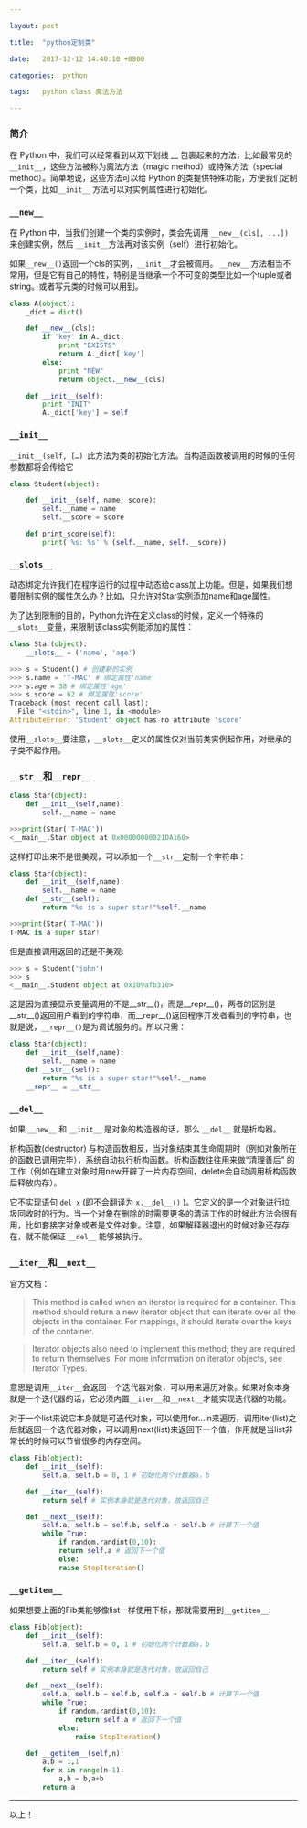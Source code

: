 ```yaml
---

layout: post

title:  "python定制类"

date:   2017-12-12 14:40:10 +0800

categories:  python

tags:   python class 魔法方法

---
```


### 简介

在 Python 中，我们可以经常看到以双下划线 __ 包裹起来的方法，比如最常见的 `__init__`，这些方法被称为魔法方法（magic method）或特殊方法（special method）。简单地说，这些方法可以给 Python 的类提供特殊功能，方便我们定制一个类，比如`__init__` 方法可以对实例属性进行初始化。

### `__new__`

在 Python 中，当我们创建一个类的实例时，类会先调用 `__new__(cls[, ...])` 来创建实例，然后 `__init__`方法再对该实例（self）进行初始化。

如果`__new__()`返回一个cls的实例，`__init__`才会被调用。 `__new__` 方法相当不常用，但是它有自己的特性，特别是当继承一个不可变的类型比如一个tuple或者string。或者写元类的时候可以用到。

~~~python
class A(object):
    _dict = dict()

    def __new__(cls):
        if 'key' in A._dict:
            print "EXISTS"
            return A._dict['key']
        else:
            print "NEW"
            return object.__new__(cls)

    def __init__(self):
        print "INIT"
        A._dict['key'] = self
~~~

### `__init__`

`__init__(self, […) `此方法为类的初始化方法。当构造函数被调用的时候的任何参数都将会传给它

~~~python
class Student(object):

    def __init__(self, name, score):
        self.__name = name
        self.__score = score

    def print_score(self):
        print('%s: %s' % (self.__name, self.__score))
~~~

### `__slots__`

动态绑定允许我们在程序运行的过程中动态给class加上功能。但是，如果我们想要限制实例的属性怎么办？比如，只允许对Star实例添加name和age属性。

为了达到限制的目的，Python允许在定义class的时候，定义一个特殊的`__slots__`变量，来限制该class实例能添加的属性：

~~~python
class Star(object):
    __slots__ = ('name', 'age')

>>> s = Student() # 创建新的实例
>>> s.name = 'T-MAC' # 绑定属性'name'
>>> s.age = 38 # 绑定属性'age'
>>> s.score = 62 # 绑定属性'score'
Traceback (most recent call last):
  File "<stdin>", line 1, in <module>
AttributeError: 'Student' object has no attribute 'score'
~~~

使用`__slots__`要注意，`__slots__`定义的属性仅对当前类实例起作用，对继承的子类不起作用。

### `__str__`和`__repr__`

~~~python
class Star(object):
	def __init__(self,name):
		self.__name = name

>>>print(Star('T-MAC'))
<__main__.Star object at 0x00000000021DA160>
~~~

这样打印出来不是很美观，可以添加一个`__str__`定制一个字符串：

~~~python
class Star(object):
	def __init__(self,name):
		self.__name = name
	def __str__(self):
		return "%s is a super star!"%self.__name

>>>print(Star('T-MAC'))
T-MAC is a super star!
~~~

但是直接调用返回的还是不美观:

~~~python
>>> s = Student('john')
>>> s
<__main__.Student object at 0x109afb310>
~~~

这是因为直接显示变量调用的不是__str__()，而是__repr__()，两者的区别是__str__()返回用户看到的字符串，而__repr__()返回程序开发者看到的字符串，也就是说，`__repr__()`是为调试服务的。所以只需：

~~~python
class Star(object):
	def __init__(self,name):
		self.__name = name
	def __str__(self):
		return "%s is a super star!"%self.__name
	__repr__ = __str__
~~~

### `__del__`

如果 `__new__` 和 `__init__` 是对象的构造器的话，那么 `__del__` 就是析构器。

析构函数(destructor) 与构造函数相反，当对象结束其生命周期时（例如对象所在的函数已调用完毕），系统自动执行析构函数。析构函数往往用来做“清理善后” 的工作（例如在建立对象时用new开辟了一片内存空间，delete会自动调用析构函数后释放内存）。

它不实现语句 `del x` (即不会翻译为 `x.__del__()` )。它定义的是一个对象进行垃圾回收时的行为。当一个对象在删除的时需要更多的清洁工作的时候此方法会很有用，比如套接字对象或者是文件对象。注意，如果解释器退出的时候对象还存存在，就不能保证 `__del__` 能够被执行。

### `__iter__`和`__next__`

官方文档：

>This method is called when an iterator is required for a container. This method should return a new iterator object that can iterate over all the objects in the container. For mappings, it should iterate over the keys of the container.

>Iterator objects also need to implement this method; they are required to return themselves. For more information on iterator objects, see Iterator Types.

意思是调用`__iter__`会返回一个迭代器对象，可以用来遍历对象。如果对象本身就是一个迭代器的话，它必须内置`__iter__`和`__next__`才能实现迭代器的功能。

对于一个list来说它本身就是可迭代对象，可以使用for...in来遍历，调用iter(list)之后就返回一个迭代器对象，可以调用next(list)来返回下一个值，作用就是当list非常长的时候可以节省很多的内存空间。

~~~python
class Fib(object):
    def __init__(self):
        self.a, self.b = 0, 1 # 初始化两个计数器a，b

    def __iter__(self):
        return self # 实例本身就是迭代对象，故返回自己

    def __next__(self):
        self.a, self.b = self.b, self.a + self.b # 计算下一个值
        while True:
            if random.randint(0,10):
        	return self.a # 返回下一个值
            else:
        	raise StopIteration()
~~~

### `__getitem__`

如果想要上面的Fib类能够像list一样使用下标，那就需要用到`__getitem__`:

~~~python
class Fib(object):
    def __init__(self):
        self.a, self.b = 0, 1 # 初始化两个计数器a，b

    def __iter__(self):
        return self # 实例本身就是迭代对象，故返回自己

    def __next__(self):
        self.a, self.b = self.b, self.a + self.b # 计算下一个值
        while True:
        	if random.randint(0,10):
        		return self.a # 返回下一个值
        	else:
        		raise StopIteration()

    def __getitem__(self,n):
    	a,b = 1,1
    	for x in range(n-1):
    		a,b = b,a+b
    	return a
~~~

----
以上！
